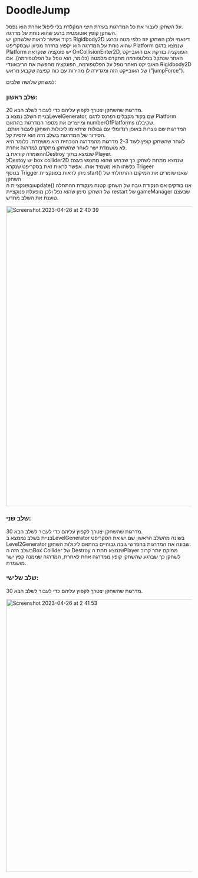 # DoodleJump
על השחקן לעבור את כל המדרגות בעזרת חיצי המקלדת בלי ליפול אחרת הוא נפסל.</br>
השחקן קופץ אוטומטית ברגע שהוא נוחת על מדרגה.</br> 
בקוד אפשר לראות שלשחקן יש Rigidbody2D דינאמי ולכן השחקן יזוז כלפי מטה וברגע שהוא נוחת על המדרגה הוא יקפוץ בחזרה מכיוון שבסקריפט Platform שנמצא בדגם Platform יש פונקציה שנקראת OnCollisionEnter2D, הפונקציה בודקת אם האובייקט האחר שנתקל בפלטפורמה מתקדם מלמטה (כלומר, הוא נופל על הפלטפורמה).
אם האובייקט האחר נופל על הפלטפורמה, הפונקציה מחפשת את הריבאונדי Rigidbody2D של האובייקט הזה ומגדירה לו מהירות עם כוח קפיצה שקבוע מראש ("jumpForce").

למשחק שלושה שלבים:</br>
### שלב ראשון:
20 מדרגות שהשחקן יצטרך לקפוץ עליהם כדי לעבור לשלב הבא.</br>
בניית השלב נמצא בLevelGenerator, שם בקוד מקבלים רפרנס לדגם Platform ומייצרים את מספר המדרגות בהתאם numberOfPlatforms שקיבלנו.</br>
המדרגות שם נוצרות באופן רנדומלי עם גבולות שיתאימו ליכולות השחקן לעבור אותם. הסידור של המדרגות בשלב הזה הוא יחסית קל.</br>
לאחר שהשחקן קופץ לעוד 2-3 מדרגות מהמדרגה הנוכחית היא מושמדת. כלומר היא לא מושמדת ישר לאחר שהשחקן מתקדם למדרגה אחרת.</br>
ההשמדה קוראת בDestroy שנמצא בתוך Player.
<br/>
לDestoy יש box collider2D שנמצא מתחת לשחקן כך שברגע שהוא מתנגש בעצם כלשהו הוא משמיד אותו. 
אפשר לראות זאת בסקריפט שנקרא Trigeer
</br>
בנוסף Trigger ניתן לראות בפונקציית start() שאנו שומרים את המיקום ההתחלתי של השחקן</br>
ובפונקציית הupdate() אנו בודקים אם הנקודת גובה של השחקן קטנה מנקודת ההתחלה של השחקן סימן שהוא נפל ולכן מופעלת פנוקציית restart של gameManager שבעצם טוענת את השלב מחדש. 


<img width="814" alt="Screenshot 2023-04-26 at 2 40 39" src="https://user-images.githubusercontent.com/58401645/234430884-3498e74b-8a74-4ac0-89b5-b8211b0368f9.png">

### שלב שני:
30 מדרגות שהשחקן יצטרך לקפוץ עליהם כדי לעבור לשלב הבא.</br>
בניית בשלב נממצא בLevelGenerator בשונה מהשלב הראשון שם יש את הסקריפט Level2Generator שבונה את המדרגות בהפרשי גובה גבוהיים בהתאם ליכולות השחקן. </br>
בשלב הזה הBox Collider של Destroy שנמצא תחת הPlayer ממוקם יותר קרוב לשחקן כך שברגע שהשחקן קופץ ממדרגה אחת לאחרת, המדרגה שממנה קפץ ישר מושמדת.


### שלב שלישי:
30 מדרגות שהשחקן יצטרך לקפוץ עליהם כדי לעבור לשלב הבא.</br>


<img width="740" alt="Screenshot 2023-04-26 at 2 41 53" src="https://user-images.githubusercontent.com/58401645/234430950-0895d518-131b-4309-9f57-879315ea9c88.png">

